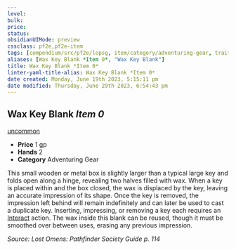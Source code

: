 ```yaml
---
level:
bulk:
price:
status:
obsidianUIMode: preview
cssclass: pf2e,pf2e-item
tags: [compendium/src/pf2e/lopsg, item/category/adventuring-gear, trait/uncommon, available]
aliases: [Wax Key Blank *Item 0*, "Wax Key Blank"]
title: Wax Key Blank *Item 0*
linter-yaml-title-alias: Wax Key Blank *Item 0*
date created: Monday, June 19th 2023, 5:15:11 pm
date modified: Thursday, June 29th 2023, 6:54:43 pm
---
```


## Wax Key Blank *Item 0*

[uncommon](rules/traits/uncommon.md)

- **Price** 1 gp
- **Hands** 2
- **Category** Adventuring Gear

This small wooden or metal box is slightly larger than a typical large key and folds open along a hinge, revealing two halves filled with wax. When a key is placed within and the box closed, the wax is displaced by the key, leaving an accurate impression of its shape. Once the key is removed, the impression left behind will remain indefinitely and can later be used to cast a duplicate key. Inserting, impressing, or removing a key each requires an [Interact](rules/actions/interact.md) action. The wax inside this blank can be reused, though it must be smoothed over between uses, erasing any previous impression.

*Source: Lost Omens: Pathfinder Society Guide p. 114*
